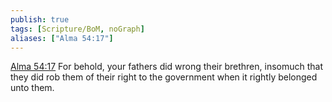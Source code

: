 ```yaml
---
publish: true
tags: [Scripture/BoM, noGraph]
aliases: ["Alma 54:17"]
---
```

[Alma 54:17](https://churchofjesuschrist.org/study/scriptures/bofm/alma/54?lang=eng&id=p17#p17) For behold, your fathers did wrong their brethren, insomuch that they did rob them of their right to the government when it rightly belonged unto them.
